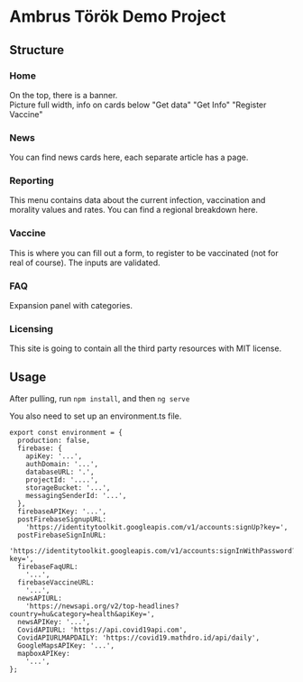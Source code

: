 # Ambrus Török Demo Project

## Structure

### Home

On the top, there is a banner.  
Picture full width, info on cards below
"Get data"
"Get Info"
"Register Vaccine"

### News

You can find news cards here, each separate article has a page.

### Reporting

This menu contains data about the current infection, vaccination and morality values and rates. You can find a regional breakdown here.

### Vaccine

This is where you can fill out a form, to register to be vaccinated (not for real of course). The inputs are validated.

### FAQ

Expansion panel with categories.

### Licensing

This site is going to contain all the third party resources with MIT license.

## Usage

After pulling, run `npm install`, and then `ng serve`

You also need to set up an environment.ts file.
```
export const environment = {
  production: false,
  firebase: {
    apiKey: '...',
    authDomain: '...',
    databaseURL: '.',
    projectId: '....',
    storageBucket: '...',
    messagingSenderId: '...',
  },
  firebaseAPIKey: '...',
  postFirebaseSignupURL:
    'https://identitytoolkit.googleapis.com/v1/accounts:signUp?key=',
  postFirebaseSignInURL:
    'https://identitytoolkit.googleapis.com/v1/accounts:signInWithPassword?key=',
  firebaseFaqURL:
    '...',
  firebaseVaccineURL:
    '...',
  newsAPIURL:
    'https://newsapi.org/v2/top-headlines?country=hu&category=health&apiKey=',
  newsAPIKey: '...',
  CovidAPIURL: 'https://api.covid19api.com',
  CovidAPIURLMAPDAILY: 'https://covid19.mathdro.id/api/daily',
  GoogleMapsAPIKey: '...',
  mapboxAPIKey:
    '...',
};
```
